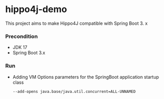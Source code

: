 # hippo4j-demo
This project aims to make Hippo4J compatible with Spring Boot 3. x



### Precondition

+ JDK 17
+ Spring Boot 3.x



### Run

+ Adding VM Options parameters for the SpringBoot application startup class

  ~~~shell
  --add-opens java.base/java.util.concurrent=ALL-UNNAMED
  ~~~

  
